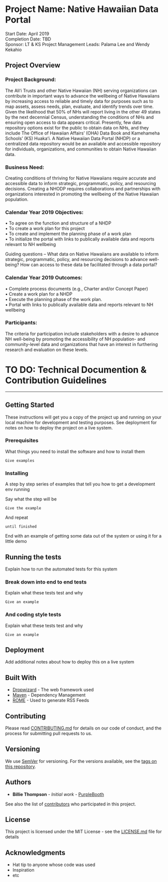 # Project Name:	Native Hawaiian Data Portal  
Start Date:	April 2019  
Completion Date: TBD  
Sponsor: LT & KS	Project Management Leads:	Palama Lee and Wendy Kekahio  

## Project Overview  
### Project Background:  
The Aliʻi Trusts and other Native Hawaiian (NH) serving organizations can contribute in important ways to advance the wellbeing of Native Hawaiians by increasing access to reliable and timely data for purposes such as to map assets, assess needs, plan, evaluate, and identify trends over time. Given the likelihood that 50% of NHs will report living in the other 49 states by the next decennial Census, understanding the conditions of NHs and ensuring open access to data appears critical. Presently, few data repository options exist for the public to obtain data on NHs, and they include The Office of Hawaiian Affairs’ (OHA) Data Book and Kamehameha Schools’ (KS) Huakaʻi. A Native Hawaiian Data Portal (NHDP) or a centralized data repository would be an available and accessible repository for individuals, organizations, and communities to obtain Native Hawaiian data. 

### Business Need:  
Creating conditions of thriving for Native Hawaiians require accurate and accessible data to inform strategic, programmatic, policy, and resourcing decisions. Creating a NHODP requires collaborations and partnerships with organizations interested in promoting the wellbeing of the Native Hawaiian population.  
  
### Calendar Year 2019 Objectives:  
•	To agree on the function and structure of a NHDP  
•	To create a work plan for this project  
•	To create and implement the planning phase of a work plan  
•	To initialize the portal with links to publically available data and reports relevant to NH wellbeing  
  
Guiding questions –  What data on Native Hawaiians are available to inform strategic, programmatic, policy, and resourcing decisions to advance well-being? How can access to these data be facilitated through a data portal?  

### Calendar Year 2019 Outcomes:  
•	Complete process documents (e.g., Charter and/or Concept Paper)  
•	Create a work plan for a NHDP  
•	Execute the planning phase of the work plan.  
•	Portal with links to publically available data and reports relevant to NH wellbeing  
  
### Participants:  
The criteria for participation include stakeholders with a desire to advance NH well-being by promoting the accessibility of NH population- and community-level data and organizations that have an interest in furthering research and evaluation on these levels.


# TO DO:  Technical Documention & Contribution Guidelines  
---  
## Getting Started

These instructions will get you a copy of the project up and running on your local machine for development and testing purposes. See deployment for notes on how to deploy the project on a live system.

### Prerequisites

What things you need to install the software and how to install them

```
Give examples
```

### Installing

A step by step series of examples that tell you how to get a development env running

Say what the step will be

```
Give the example
```

And repeat

```
until finished
```

End with an example of getting some data out of the system or using it for a little demo

## Running the tests

Explain how to run the automated tests for this system

### Break down into end to end tests

Explain what these tests test and why

```
Give an example
```

### And coding style tests

Explain what these tests test and why

```
Give an example
```

## Deployment

Add additional notes about how to deploy this on a live system

## Built With

* [Dropwizard](http://www.dropwizard.io/1.0.2/docs/) - The web framework used
* [Maven](https://maven.apache.org/) - Dependency Management
* [ROME](https://rometools.github.io/rome/) - Used to generate RSS Feeds

## Contributing

Please read [CONTRIBUTING.md](https://gist.github.com/PurpleBooth/b24679402957c63ec426) for details on our code of conduct, and the process for submitting pull requests to us.

## Versioning

We use [SemVer](http://semver.org/) for versioning. For the versions available, see the [tags on this repository](https://github.com/your/project/tags). 

## Authors

* **Billie Thompson** - *Initial work* - [PurpleBooth](https://github.com/PurpleBooth)

See also the list of [contributors](https://github.com/your/project/contributors) who participated in this project.

## License

This project is licensed under the MIT License - see the [LICENSE.md](LICENSE.md) file for details

## Acknowledgments

* Hat tip to anyone whose code was used
* Inspiration
* etc
